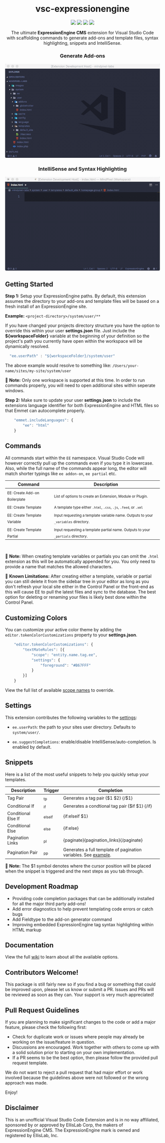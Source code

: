 <br>
<div align="center">

# vsc-expressionengine
![](https://img.shields.io/badge/Status-Maintained-brightgreen.svg)
![](https://img.shields.io/visual-studio-marketplace/v/mindpixel-labs.vsc-expressionengine.svg?color=brightgreen&label=Visual%20Studio%20Marketplace&logo=Visual%20Studio%20Code)
![](https://img.shields.io/github/issues/mindpixel-labs/vsc-expressionengine.svg)
![](https://img.shields.io/badge/license-MIT-brightgreen.svg)

The ultimate **ExpressionEngine CMS** extension for Visual Studio Code <br> with scaffolding commands to generate add-ons and template files, syntax highlighting, snippets and IntelliSense.

### Generate Add-ons


![](https://raw.githubusercontent.com/mindpixel-labs/vsc-expressionengine/master/docs/images/vsc-ee-addon.gif)

### IntelliSense and Syntax Highlighting

![](https://raw.githubusercontent.com/mindpixel-labs/vsc-expressionengine/master/docs/images/vsc-ee-syntax-snippets.gif)

</div>

## Getting Started

**Step 1:** Setup your ExpressionEngine paths. By default, this extension assumes the directory to your add-ons and template files will be based on a fresh install of an ExpressionEngine site.

**Example:** `<project-directory>/system/user/**`

If you have changed your projects directory structure you have the option to override this within your user **settings.json** file. Just include the **${workspaceFolder}** variable at the beginning of your definition so the project's path you currently have open within the workspace will be dynamically resolved.

```javascript
  "ee.userPath" : "${workspaceFolder}/system/user"
```

The above example would resolve to something like: `/Users/your-name/sites/my-site/system/user`

&#x1F4D8; **Note:** Only one workspace is supported at this time. In order to run commands properly, you will need to open additional sites within seperate windows.


**Step 2:** Make sure to update your user **settings.json** to include the extensions language identifier for both ExpressionEngine and HTML files so that Emmet can autocomplete properly.

```javascript
    "emmet.includeLanguages": {
        "ee": "html"
    }
```

## Commands
All commands start within the `EE` namespace. Visual Studio Code will however correctly pull up the commands even if you type it in lowercase. Also, while the full name of the commands appear long, the editor will match shorter typings like `ee addon-on`, `ee partial` etc.

| Command | Description |
|--- | --- |
<sub>EE: Create Add-on Boilerplate</sub> | <sub>List of options to create an Extension, Module or Plugin.</sub> |
<sub>EE: Create Template</sub> | <sub>A template type either `.html`, `.css`, `.js`, `.feed`, or `.xml`</sub>|
<sub>EE: Create Template Variable</sub> | <sub>Input requesting a template variable name. Outputs to your `_variables` directory.</sub>|
<sub>EE: Create Template Partial</sub>| <sub>Input requesting a template partial name. Outputs to your `_partials` directory.</sub>|

<br>


&#x1F4D8; **Note:**
When creating template variables or partials you can omit the `.html` extension as this will be automatically appended for you. You only need to provide a name that matches the allowed characters. 

&#x1F53A; **Known Limitations:**
After creating either a template, variable or partial you can still delete it from the sidebar tree in your editor as long as you don't refresh your local site either in the Control Panel or the front-end as this will cause EE to pull the latest files and sync to the database. The best option for deleting or renaming your files is likely best done within the Control Panel.

## Customizing Colors
You can customize your active color theme by adding the `editor.tokenColorCustomizations` property to your **settings.json**.

```javascript
    "editor.tokenColorCustomizations": {
        "textMateRules": [{
            "scope": "entity.name.tag.ee",
            "settings": {
                "foreground": "#B67FFF"
            }
        }]
    }
```

View the full list of available [scope names](https://github.com/mindpixel-labs/vsc-expressionengine/wiki/Scope-Names) to override.

## Settings
This extension contributes the following variables to the [settings](https://code.visualstudio.com/docs/getstarted/settings):

- `ee.userPath`: the path to your sites user directory. Defaults to `system/user/`.

- `ee.suggestCompletions`: enable/disable IntelliSense/auto-completion. Is enabled by default.

## Snippets
Here is a list of the most useful snippets to help you quickly setup your templates.

| Description | Trigger | Completion |
|--- | --- | --- |
Tag Pair | <sub>tp</sub> | Generates a tag pair {$1 $2} {/$1} |
Conditional If | <sub>if</sub> | Generates a condtional tag pair {$if $1} {/if} |
Conditional Else If | <sub>elseif</sub> | {if:elseif $1} |
Conditional Else | <sub>else</sub> | {if:else} |
Pagination Links | <sub>pl</sub> | {paginate}{pagination_links}{/paginate}|
Pagination Pair | <sub>pp</sub> | Generates a full template of pagination variables. See [example](https://github.com/mindpixel-labs/vsc-expressionengine/wiki/Pagination#paginate-pair).|

&#x1F4D8; **Note:** The $1 symbol denotes where the cursor position will be placed when the snippet is triggered and the next steps as you tab through.


## Development Roadmap
- Providing code completion packages that can be additionally installed for all the major third party add-ons!
- Add error diagnostics to help prevent templating code errors or catch bugs
- Add Fieldtype to the add-on generator command
- Improving embedded ExpressionEngine tag syntax highlighting within HTML markup

## Documentation
View the full [wiki](https://github.com/mindpixel-labs/vsc-expressionengine/wiki) to learn about all the available options.

## Contributors Welcome!
This package is still fairly new so if you find a bug or something that could be improved upon, please let us know or submit a PR. Issues and PRs will be reviewed as soon as they can. Your support is very much appreciated!

## Pull Request Guidelines
If you are planning to make significant changes to the code or add a major feature, please check the following first:

* Check for duplicate work or issues where people may already be working on the issue/feature in question.
* Discussions are encouraged. Work together with others to come up with a solid solution prior to starting on your own implementation.
* If a PR seems to be the best option, then please follow the provided pull request template.

We do not want to reject a pull request that had major effort or work involved because the guidelines above were not followed or the wrong approach was made.

Enjoy!

## Disclaimer
This is an unofficial Visual Studio Code Extension and is in no way affiliated, sponsored by or approved by EllisLab Corp, the makers of ExpressionEngine CMS. The ExpressionEngine mark is owned and registered by EllisLab, Inc.
